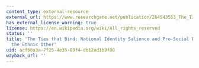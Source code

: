 ```yaml
---
content_type: external-resource
external_url: https://www.researchgate.net/publication/264543553_The_Ties_That_Bind_National_Identity_Salience_and_Pro-Social_Behavior_Toward_the_Ethnic_Other
has_external_license_warning: true
license: https://en.wikipedia.org/wiki/All_rights_reserved
status: ''
title: 'The Ties that Bind: National Identity Salience and Pro-Social Behavior Toward
  the Ethnic Other'
uid: acf66a3a-7f25-4e35-89f4-db12ad1b8f88
wayback_url: ''
---
```

